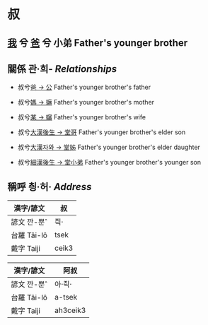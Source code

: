 # 叔
## [我](member1.md) 兮 [爸](member2.md) 兮 小弟 Father's younger brother

## 關係 관·희- _Relationships_

- 叔兮[爸 → 公](member8.md) Father's younger brother's father

- 叔兮[媽 → 嫲](member9.md) Father's younger brother's mother

- 叔兮[某 → 嬸](member34.md) Father's younger brother's wife

- 叔兮[大漢後生 → 堂哥](member73.md) Father's younger brother's elder son

- 叔兮[大漢자와 → 堂姊](member74.md) Father's younger brother's elder daughter

- 叔兮[細漢後生 → 堂小弟](member75.md) Father's younger brother's younger son



## 稱呼 칑·허· _Address_

漢字/諺文 | 叔
--- | ---
諺文 깐-뿐ˆ | 즥·
台羅 Tâi-lô | tsek
戴字 Taiji | ceik3


漢字/諺文 | 阿叔
--- | ---
諺文 깐-뿐ˆ | 아·즥·
台羅 Tâi-lô | a-tsek
戴字 Taiji | ah3ceik3


